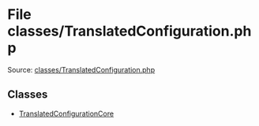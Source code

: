 File classes/TranslatedConfiguration.php
=========

Source: [classes/TranslatedConfiguration.php](https://github.com/PrestaShop/PrestaShop/blob/1.6.0.7/classes/TranslatedConfiguration.php)


Classes
-------

* [TranslatedConfigurationCore](class.TranslatedConfigurationCore.md)

